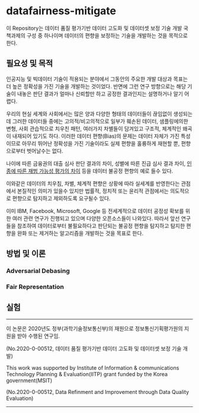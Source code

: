 # datafairness-mitigate

이 Repository는 데이터 품질 평가기반 데이터 고도화 및 데이터셋 보정 기술 개발 국책과제의 구성 중 하나이며 데이터의 편향을 보정하는 기술을 개발하는 것을 목적으로 한다.

## 필요성 및 목적

인공지능 및 빅데이터 기술이 적용되는 분야에서 그동안의 주요한 개발 대상과 목표는 더 높은 정확성을 가진 기술을 개발하는 것이었다. 반면에 그런 연구 방향으로는 해당 기술이 내놓은 판단 결과가 얼마나 신뢰할만 하고 공정한 결과인지는 설명하거나 알기 어렵다.

우리의 현실 세계와 사회에서는 많은 양과 다양한 형태의 데이터들이 끊임없이 생성되는데 그러한 데이터들 중에는 고의적/비고의적으로 일부가 훼손된 데이터, 샘플링에의한 변형, 사회 관습적으로 치우친 패턴, 여러가지 차별들이 담겨있고 구조적, 체계적인 왜곡이 내재되어 있기도 하다. 이러한 데이터 편향(Bias)의 문제는 데이터 자체가 가진 특성이므로 아무리 뛰어난 정확성을 가진 기술이라도 실제 편향을 훌륭하게 재현할 뿐, 편향으로부터 벗어날수는 없다.

나이에 따른 금융권의 대출 심사 판단 결과의 차이, 성별에 따른 진급 심사 결과 차이, [인종에 따른 재범 가능성 평가의 차이](https://www.propublica.org/article/machine-bias-risk-assessments-in-criminal-sentencing) 등을 데이터 불공정 편향의 예로 들수 있다.

이와같은 데이터의 치우침, 차별, 체계적 편향은 상황에 따라 실세계를 반영한다는 관점에서 본질적인 의미가 있을수 있지만 법률적, 정치적 또는 윤리적 관점에서는 의도적으로 편향으로 탐지하고 제외하도록 요구될수 있다.

이미 IBM, Facebook, Microsoft, Google 등 전세계적으로 데이터 공정성 확보를 위한 여러 관련 연구가 진행되고 있으며 다양한 오픈소스들이 나와있다. 따라서 앞선 연구들을 참조하여 데이터로부터 불필요하다고 판단되는 불공정 편향을 탐지하고 탐지한 편향을 완화 또는 제거하는 알고리즘을 개발하는 것을 목표로 한다.

## 방법 및 이론

### Adversarial Debasing

### Fair Representation

## 실험

---

이 논문은 2020년도 정부(과학기술정보통신부)의 재원으로 정보통신기획평가원의 지원을 받아 수행된 연구임.

(No.2020-0-00512, 데이터 품질 평가기반 데이터 고도화 및 데이터셋 보정 기술 개발)

This work was supported by Institute of Information & communications Technology Planning & Evaluation(IITP) grant funded by the Korea government(MSIT)

(No.2020-0-00512, Data Refinment and Improvement through Data Quality Evaluation)

---
